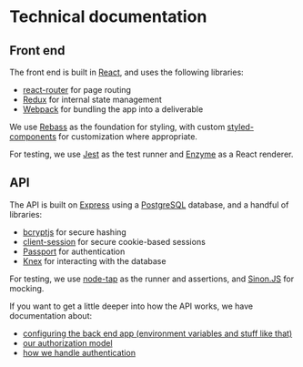 # Technical documentation

## Front end

The front end is built in [React](https://reactjs.org/), and uses the following libraries:

- [react-router](https://www.npmjs.com/package/react-router) for page routing
- [Redux](https://redux.js.org/) for internal state management
- [Webpack](https://webpack.js.org/) for bundling the app into a deliverable

We use [Rebass](http://jxnblk.com/rebass/) as the foundation for styling, with custom
[styled-components](https://www.styled-components.com/) for customization where appropriate.

For testing, we use [Jest](https://facebook.github.io/jest/) as the test runner and
[Enzyme](http://airbnb.io/enzyme/) as a React renderer.

## API

The API is built on [Express](https://expressjs.com/) using a [PostgreSQL](https://www.postgresql.org/)
database, and a handful of libraries:

- [bcryptjs](https://www.npmjs.com/package/bcryptjs) for secure hashing
- [client-session](https://www.npmjs.com/package/client-sessions) for secure cookie-based sessions
- [Passport](http://www.passportjs.org/) for authentication
- [Knex](http://knexjs.org/) for interacting with the database

For testing, we use [node-tap](http://www.node-tap.org/) as the runner and assertions, and [Sinon.JS](sinonjs.org) for mocking.

If you want to get a little deeper into how the API works, we have documentation about:
- [configuring the back end app (environment variables and stuff like that)](api-configuration.md)
- [our authorization model](api-authorization.md)
- [how we handle authentication](api-authentication.md)
